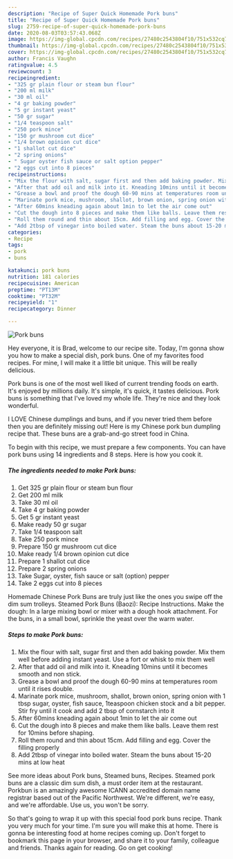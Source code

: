 ```yaml
---
description: "Recipe of Super Quick Homemade Pork buns"
title: "Recipe of Super Quick Homemade Pork buns"
slug: 2759-recipe-of-super-quick-homemade-pork-buns
date: 2020-08-03T03:57:43.068Z
image: https://img-global.cpcdn.com/recipes/27480c2543804f10/751x532cq70/pork-buns-recipe-main-photo.jpg
thumbnail: https://img-global.cpcdn.com/recipes/27480c2543804f10/751x532cq70/pork-buns-recipe-main-photo.jpg
cover: https://img-global.cpcdn.com/recipes/27480c2543804f10/751x532cq70/pork-buns-recipe-main-photo.jpg
author: Francis Vaughn
ratingvalue: 4.5
reviewcount: 3
recipeingredient:
- "325 gr plain flour or steam bun flour"
- "200 ml milk"
- "30 ml oil"
- "4 gr baking powder"
- "5 gr instant yeast"
- "50 gr sugar"
- "1/4 teaspoon salt"
- "250 pork mince"
- "150 gr mushroom cut dice"
- "1/4 brown opinion cut dice"
- "1 shallot cut dice"
- "2 spring onions"
- " Sugar oyster fish sauce or salt option pepper"
- "2 eggs cut into 8 pieces"
recipeinstructions:
- "Mix the flour with salt, sugar first and then add baking powder. Mix them well before adding instant yeast. Use a fort or whisk to mix them well"
- "After that add oil and milk into it. Kneading 10mins until it becomes smooth and non stick."
- "Grease a bowl and proof the dough 60-90 mins at temperatures room until it rises double."
- "Marinate pork mice, mushroom, shallot, brown onion, spring onion with 1 tbsp sugar, oyster, fish sauce, 1teaspoon chicken stock and a bit pepper. Stir fry until it cook and add 2 tbsp of cornstarch into it"
- "After 60mins kneading again about 1min to let the air come out"
- "Cut the dough into 8 pieces and make them like balls. Leave them rest for 10mins before shaping."
- "Roll them round and thin about 15cm. Add filling and egg. Cover the filling properly"
- "Add 2tbsp of vinegar into boiled water. Steam the buns about 15-20 mins at low heat"
categories:
- Recipe
tags:
- pork
- buns

katakunci: pork buns 
nutrition: 181 calories
recipecuisine: American
preptime: "PT13M"
cooktime: "PT32M"
recipeyield: "1"
recipecategory: Dinner

---
```



![Pork buns](https://img-global.cpcdn.com/recipes/27480c2543804f10/751x532cq70/pork-buns-recipe-main-photo.jpg)

Hey everyone, it is Brad, welcome to our recipe site. Today, I'm gonna show you how to make a special dish, pork buns. One of my favorites food recipes. For mine, I will make it a little bit unique. This will be really delicious.

Pork buns is one of the most well liked of current trending foods on earth. It's enjoyed by millions daily. It's simple, it's quick, it tastes delicious. Pork buns is something that I've loved my whole life. They're nice and they look wonderful.

I LOVE Chinese dumplings and buns, and if you never tried them before then you are definitely missing out! Here is my Chinese pork bun dumpling recipe that. These buns are a grab-and-go street food in China.


To begin with this recipe, we must prepare a few components. You can have pork buns using 14 ingredients and 8 steps. Here is how you cook it.

<!--inarticleads1-->

##### The ingredients needed to make Pork buns:

1. Get 325 gr plain flour or steam bun flour
1. Get 200 ml milk
1. Take 30 ml oil
1. Take 4 gr baking powder
1. Get 5 gr instant yeast
1. Make ready 50 gr sugar
1. Take 1/4 teaspoon salt
1. Take 250 pork mince
1. Prepare 150 gr mushroom cut dice
1. Make ready 1/4 brown opinion cut dice
1. Prepare 1 shallot cut dice
1. Prepare 2 spring onions
1. Take  Sugar, oyster, fish sauce or salt (option) pepper
1. Take 2 eggs cut into 8 pieces


Homemade Chinese Pork Buns are truly just like the ones you swipe off the dim sum trolleys. Steamed Pork Buns (Baozi): Recipe Instructions. Make the dough: In a large mixing bowl or mixer with a dough hook attachment. For the buns, in a small bowl, sprinkle the yeast over the warm water. 

<!--inarticleads2-->

##### Steps to make Pork buns:

1. Mix the flour with salt, sugar first and then add baking powder. Mix them well before adding instant yeast. Use a fort or whisk to mix them well
1. After that add oil and milk into it. Kneading 10mins until it becomes smooth and non stick.
1. Grease a bowl and proof the dough 60-90 mins at temperatures room until it rises double.
1. Marinate pork mice, mushroom, shallot, brown onion, spring onion with 1 tbsp sugar, oyster, fish sauce, 1teaspoon chicken stock and a bit pepper. Stir fry until it cook and add 2 tbsp of cornstarch into it
1. After 60mins kneading again about 1min to let the air come out
1. Cut the dough into 8 pieces and make them like balls. Leave them rest for 10mins before shaping.
1. Roll them round and thin about 15cm. Add filling and egg. Cover the filling properly
1. Add 2tbsp of vinegar into boiled water. Steam the buns about 15-20 mins at low heat


See more ideas about Pork buns, Steamed buns, Recipes. Steamed pork buns are a classic dim sum dish, a must order item at the restaurant. Porkbun is an amazingly awesome ICANN accredited domain name registrar based out of the Pacific Northwest. We&#39;re different, we&#39;re easy, and we&#39;re affordable. Use us, you won&#39;t be sorry. 

So that's going to wrap it up with this special food pork buns recipe. Thank you very much for your time. I'm sure you will make this at home. There is gonna be interesting food at home recipes coming up. Don't forget to bookmark this page in your browser, and share it to your family, colleague and friends. Thanks again for reading. Go on get cooking!
